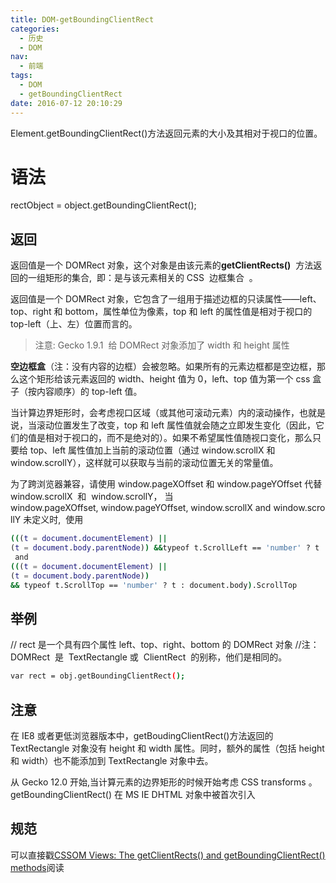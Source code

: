 ```yaml
---
title: DOM-getBoundingClientRect
categories:
  - 历史
  - DOM
nav:
  - 前端
tags:
  - DOM
  - getBoundingClientRect
date: 2016-07-12 20:10:29
---
```


Element.getBoundingClientRect()方法返回元素的大小及其相对于视口的位置。

<!--more-->

# 语法

rectObject = object.getBoundingClientRect();

## 返回

返回值是一个 DOMRect 对象，这个对象是由该元素的**getClientRects()**  方法返回的一组矩形的集合,  即：是与该元素相关的 CSS  边框集合  。

返回值是一个 DOMRect 对象，它包含了一组用于描述边框的只读属性——left、top、right 和 bottom，属性单位为像素，top 和 left 的属性值是相对于视口的 top-left（上、左）位置而言的。

> 注意: Gecko 1.9.1  给 DOMRect 对象添加了 width 和 height 属性

**空边框盒**（注：没有内容的边框）会被忽略。如果所有的元素边框都是空边框，那么这个矩形给该元素返回的 width、height 值为 0，left、top 值为第一个 css 盒子（按内容顺序）的 top-left 值。

当计算边界矩形时，会考虑视口区域（或其他可滚动元素）内的滚动操作，也就是说，当滚动位置发生了改变，top 和 left 属性值就会随之立即发生变化（因此，它们的值是相对于视口的，而不是绝对的）。如果不希望属性值随视口变化，那么只要给 top、left 属性值加上当前的滚动位置（通过 window.scrollX 和 window.scrollY），这样就可以获取与当前的滚动位置无关的常量值。

为了跨浏览器兼容，请使用 window.pageXOffset 和 window.pageYOffset 代替 window.scrollX  和  window.scrollY，
当 window.pageXOffset, window.pageYOffset, window.scrollX and window.scrollY 未定义时,  使用

```bash
(((t = document.documentElement) || 
(t = document.body.parentNode)) &&typeof t.ScrollLeft == 'number' ? t : document.body).ScrollLeft
 and 
(((t = document.documentElement) || 
(t = document.body.parentNode)) 
&& typeof t.ScrollTop == 'number' ? t : document.body).ScrollTop 
```

## 举例

// rect 是一个具有四个属性 left、top、right、bottom 的 DOMRect 对象
//注：DOMRect  是  TextRectangle 或  ClientRect  的别称，他们是相同的。

```bash
var rect = obj.getBoundingClientRect();
```

## 注意

在 IE8 或者更低浏览器版本中，getBoudingClientRect()方法返回的 TextRectangle 对象没有 height 和 width 属性。同时，额外的属性（包括 height 和 width）也不能添加到 TextRectangle 对象中去。

从 Gecko 12.0 开始,当计算元素的边界矩形的时候开始考虑 CSS transforms 。
getBoundingClientRect() 在 MS IE DHTML 对象中被首次引入

## 规范

可以直接戳[CSSOM Views: The getClientRects() and getBoundingClientRect() methods](https://www.w3.org/TR/cssom-view-1/#the-getclientrects%28%29-and-getboundingclientrect%28%29-methods)阅读
